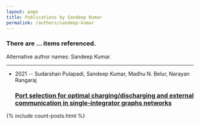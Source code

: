 ```yaml
---
layout: page
title: Publications by Sandeep Kumar
permalink: /authors/sandeep-kumar
---
```


<h3 id="number-posts">There are ... items referenced.</h3>
<p id='info-authors'>Alternative author names: Sandeep Kumar.</p>
<hr />
<ul class="post-list">
<li><span class='post-meta'>2021 -- Sudarshan Pulapadi, Sandeep Kumar, Madhu N. Belur, Narayan Rangaraj</span><h3><a class='post-link' href="{{ site.baseurl }}/port-selection-for-optimal-charging-discharging-and-external-communication-in-single-integrator-graphs-networks">Port selection for optimal charging/discharging and external communication in single-integrator graphs networks</a></h3></li>

</ul>
{% include count-posts.html %}

